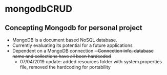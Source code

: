 # mongodbCRUD

## Concepting Mongodb for personal project

  - MongoDB is a document based NoSQL database. 
  - Currently evaluating its potential for a future applications
  - Dependent on a MongoDB connection
  ~~- Connection info, database name and collections have all been hardcoded~~
    - 07/04/2019 update: added resources folder with system.properties file, removed the hardcoding for portability
